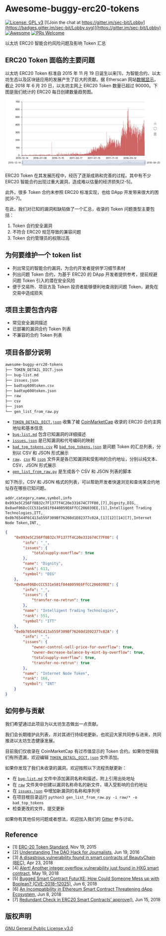 

# Awesome-buggy-erc20-tokens
[![License: GPL v3](https://img.shields.io/badge/License-GPL%20v3-blue.svg)](https://www.gnu.org/licenses/gpl-3.0)
[![Join the chat at https://gitter.im/sec-bit/Lobby](https://badges.gitter.im/sec-bit/Lobby.svg)](https://gitter.im/sec-bit/Lobby)
[![Awesome](https://cdn.rawgit.com/sindresorhus/awesome/d7305f38d29fed78fa85652e3a63e154dd8e8829/media/badge.svg)](https://github.com/sindresorhus/awesome)
[![PRs Welcome](https://img.shields.io/badge/PRs-welcome-brightgreen.svg?style=flat-square)](http://makeapullrequest.com)

以太坊 ERC20 智能合约风险问题及影响 Token 汇总

## ERC20 Token 面临的主要问题

以太坊 ERC20 Token 标准自 2015 年 11 月 19 日诞生以来[1]，为智能合约、以太坊生态以及区块链应用的发展产生了巨大的贡献。据 Etherscan 网站[数据显示](https://etherscan.io/tokens)，截止 2018 年 6 月 20 日，以太坊主网上 ERC20 Token 数量已超过 90000。下图是我们统计的 ERC20 每日创建数量趋势图。

![以太坊主网上 ERC20 合约每日创建数量](img/erc20-creation.jpeg)

ERC20 Token 在其发展历程中，经历了逐渐成熟和完善的过程。其中有不少 ERC20 智能合约出现过重大漏洞，造成难以估量的经济损失[2-5]。

此外，很多 Token 合约未参照 ERC20 标准实现，也给 DApp 开发带来很大的困扰[6-7]。

在此，我们对已知的漏洞和缺陷做了一个汇总，收录的 Token 问题类型主要包括：

1. Token 合约安全漏洞
2. 不符合 ERC20 规范导致的兼容问题
3. Token 合约管理员的权限过高

## 为何要维护一个 token list

+ 列出常见的智能合约漏洞，为合约开发者提供学习细节素材
+ 列出问题 Token 合约，为基于 ERC20 的 DApp 开发者提供参考，提前规避问题 Token 引入的潜在安全风险
+ 便于交易所、项目方及 Token 投资者能够便利地查询到问题 Token，避免在交易中造成损失

## 项目主要包含内容

+ 常见安全漏洞描述
+ 已部署的漏洞合约 Token 列表
+ 不兼容的合约 Token 列表

## 项目各部分说明

```bash
awesome-buggy-erc20-tokens
├── TOKEN_DETAIL_DICT.json
├── bug-list.md
├── issues.json
├── badtop600token.csv
├── badtop600token.json
├── raw
├── csv
├── json
└── gen_list_from_raw.py
```

- [`TOKEN_DETAIL_DICT.json`](TOKEN_DETAIL_DICT.json) 收集了被 [CoinMarketCap](https://coinmarketcap.com/tokens/) 收录的 ERC20 合约主网地址和基本信息
- [`bug-list.md`](bug-list.md) 包含已知漏洞的详细描述
- [`issues.json`](issues.json) 是已知漏洞和代号编码的映射
- [`bad_top_tokens.csv`](bad_top_tokens.csv) 和 [`bad_top_tokens.json`](bad_top_tokens.json) 是问题 Token 的汇总列表，分别以 CSV 和 JSON 形式展示
- [`raw`](raw)、[`csv`](csv) 和 [`json`](json) 文件夹是各已知漏洞和受影响的合约地址，分别以纯文本、CSV、JSON 形式展示
- [`gen_list_from_raw.py`](gen_list_from_raw.py) 是生成各个 CSV 和 JSON 列表的脚本

如下所示，CSV 和 JSON 格式的列表，可以帮助开发者快速浏览和查询某合约地址存在哪些已知问题。

```csv
addr,category,name,symbol,info
0x093e5C256Ff8B32c7F1377f4C20e331674C77F00,[7],Dignity,DIG,_
0x0aeF06DcCCC531e581f0440059E6FfCC206039EE,[1],Intelligent Trading Technologies,ITT,_
0x0b76544F6C413a555F309Bf76260d1E02377c02A,[1][12][14][7],Internet Node Token,INT,_
```

```json
{
    "0x093e5C256Ff8B32c7F1377f4C20e331674C77F00": {
        "info": "_",
        "issues": {
            "totalsupply-overflow": true
        },
        "name": "Dignity",
        "rank": 613,
        "symbol": "DIG"
    },
    "0x0aeF06DcCCC531e581f0440059E6FfCC206039EE": {
        "info": "_",
        "issues": {
            "transfer-no-retrun": true
        },
        "name": "Intelligent Trading Technologies",
        "rank": 551,
        "symbol": "ITT"
    },
    "0x0b76544F6C413a555F309Bf76260d1E02377c02A": {
        "info": "_",
        "issues": {
            "owner-control-sell-price-for-overflow": true,
            "owner-decrease-balance-by-mint-by-overflow": true,
            "totalsupply-overflow": true,
            "transfer-no-retrun": true
        },
        "name": "Internet Node Token",
        "rank": 168,
        "symbol": "INT"
    }
}
```

## 如何参与贡献

我们希望通过此项目为以太坊生态做出一点贡献。

我们会长期维护此列表，并对其进行持续地更新。也欢迎大家共同参与进来，共同推进以太坊生态健康发展。

目前我们仅收录在 CoinMarketCap 有过市值显示的 Token 合约。如果你觉得我们有所遗漏，欢迎编辑 [`TOKEN_DETAIL_DICT.json`](TOKEN_DETAIL_DICT.json) 文件添加。

如果你发现了我们未收录的漏洞，欢迎按照以下流程贡献更新：

- 在 [`bug-list.md`](bug-list.md) 文件中添加漏洞名称和描述，附上引用出处地址
- 在 [`raw`](raw) 文件夹中创建以漏洞名称命名的新文件，填入受影响的合约地址
- 在 [`issues.json`](issues.json) 中增加新漏洞的名称和序列号
- 在项目根目录运行 `python3 gen_list_from_raw.py -i raw/* -o bad_top_tokens`
- 检查更改的文件，提交更新

如果你有其他任何问题或者想法，欢迎加入我们的 [Gitter](https://gitter.im/sec-bit/Lobby) 参与讨论。

## Reference

- [1] [ERC-20 Token Standard](https://github.com/ethereum/EIPs/blob/master/EIPS/eip-20.md), 
Nov 19, 2015
- [2] [Understanding The DAO Hack for Journalists](https://medium.com/@pullnews/understanding-the-dao-hack-for-journalists-2312dd43e993), Jun 19, 2016
- [3] [A disastrous vulnerability found in smart contracts of BeautyChain (BEC)](https://medium.com/secbit-media/a-disastrous-vulnerability-found-in-smart-contracts-of-beautychain-bec-dbf24ddbc30e), Apr 23, 2018
- [4] [Alert! Another integer overflow vulnerability just found in HXG smart contract](https://medium.com/secbit-media/alert-another-integer-overflow-vulnerability-just-found-in-hxg-smart-contract-ff2f69fdd242), May 19, 2018
- [5] [Bugged Smart Contract FuturXE: How Could Someone Mess up with Boolean? (CVE-2018–12025)](https://medium.com/secbit-media/bugged-smart-contract-f-e-how-could-someone-mess-up-with-boolean-d2251defd6ff), Jun 6, 2018
- [6] [An Incompatibility in Ethereum Smart Contract Threatening dApp Ecosystem](https://medium.com/loopring-protocol/an-incompatibility-in-smart-contract-threatening-dapp-ecosystem-72b8ca5db4da), Jun 8, 2018
- [7] [Redundant Check in ERC20 Smart Contracts’ approve()](https://medium.com/secbit-media/redundant-check-in-erc20-smart-contracts-approve-5a675bb88261), Jun 15, 2018

## 版权声明

[GNU General Public License v3.0](https://www.gnu.org/licenses/gpl-3.0.en.html)
